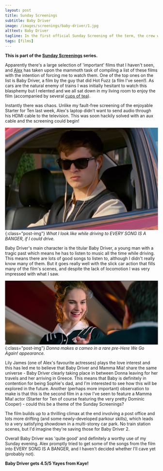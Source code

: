 ```yaml
---
layout: post
title: Sunday Screenings
subtitle: Baby Driver
image: /images/screenings/baby-driver/1.jpg
alttext: Baby Driver
tagline: In the first official Sunday Screening of the term, the crew watches Baby Driver on the recommendation of my trusty housemate Alex. Is it just Fast & Furious - The Musical, or is it actually a bit more sophisticated than that?
tags: [films]
---
```


**This is part of the [Sunday Screenings](/sunday-screenings) series.**

Apparently there's a large selection of 'important' films that I haven't seen, and [Alex](http://obsidianeagle.github.io) has taken upon the mammoth task of compiling a list of these films with the intention of forcing me to watch them. One of the top ones on the list is Baby Driver, a film by the guy that did Hot Fuzz (a film I've seen!). As cars are the natural enemy of trains I was initially hesitant to watch this blasphemy but I relented and we all sat down in my living room to enjoy the film (accompanied by several [cups of tea](/tea)).

Instantly there was chaos. Unlike my fault-free screening of the enjoyable Starter for Ten last week, Alex's laptop didn't want to send audio through his HDMI cable to the television. This was soon hackily solved with an aux cable and the screening could begin!

![The titular Baby Driver](/images/screenings/baby-driver/2.jpg){:class="post-img"}
*What I look like while driving to EVERY SONG IS A BANGER, if I could drive.*

Baby Driver's main character is the titular Baby Driver, a young man with a tragic past which means he has to listen to music all the time while driving. This means there are lots of good songs to listen to, although I didn't really know many of them. But it goes really well with the slick car action that fills many of the film's scenes, and despite the lack of locomotion I was very impressed with what I saw.

![Lily James](/images/screenings/baby-driver/3.jpg){:class="post-img"}
*Donna makes a cameo in a rare pre-Here We Go Again! appearance.*

Lily James (one of Alex's favourite actresses) plays the love interest and this has led me to believe that Baby Driver and Mamma Mia! share the same universe - Baby Driver clearly taking place in between Donna leaving for her travels and her arriving in Greece. This means that Baby is definitely in contention for being Sophie's dad, and I'm interested to see how this will be explored in the future. Another (perhaps more important) observation to make is that this is the second film in a row I've seen to feature a Mamma Mia! actor (Starter for Ten of course featuring the very pretty Dominic Cooper) - could this be a theme of the Sunday Screenings?

The film builds up to a thrilling climax at the end involving a post office and lots more drifting (and some newly-developed parkour skills), which leads to a very satisfying showdown in a multi-storey car park. No train station scenes, but I'd imagine they're saving those for Baby Driver 2.

Overall Baby Driver was 'quite good' and definitely a worthy use of my Sunday evening. Alex promptly tried to get some of the songs from the film into EVERY SONG IS A BANGER, and I haven't decided whether I'll cave yet (probably not).

**Baby Driver gets 4.5/5 Yayes from Kaye!**
